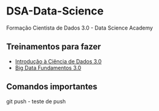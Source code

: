 # DSA-Data-Science

Formação Cientista de Dados 3.0 - Data Science Academy

## Treinamentos para fazer

- [Introdução à Ciência de Dados 3.0](https://www.datascienceacademy.com.br/course/intro-ciencia-de-dados-3)
- [Big Data Fundamentos 3.0](https://www.datascienceacademy.com.br/course/big-data-fundamentos-3)

## Comandos importantes

git push - teste de push
